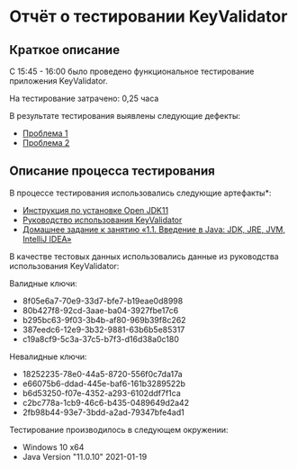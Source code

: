 ﻿# Отчёт о тестировании KeyValidator

## Краткое описание

C 15:45 - 16:00 было проведено функциональное тестирование приложения KeyValidator.

На тестирование затрачено: 0,25 часа

В результате тестирования выявлены следующие дефекты:
* [Проблема 1](https://github.com/LidiiaBogdanova/javahomework1-1/issues/1)
* [Проблема 2](https://github.com/LidiiaBogdanova/javahomework1-1/issues/3)

## Описание процесса тестирования

В процессе тестирования использовались следующие артефакты*:
* [Инструкция по установке Open JDK11](https://github.com/netology-code/javaqa-homeworks/blob/master/intro/openjdk11-manual.md)
* [Руководство использования KeyValidator](https://github.com/netology-code/javaqa-homeworks/blob/master/intro/user-manual.md)
* [Домашнее задание к занятию «1.1. Введение в Java: JDK, JRE, JVM, IntelliJ IDEA»]( https://github.com/netology-code/javaqa-homeworks/tree/master/intro)

В качестве тестовых данных использовались данные из руководства использования KeyValidator:

Валидные ключи:
* 8f05e6a7-70e9-33d7-bfe7-b19eae0d8998
* 80b427f8-92cd-3aae-ba04-3927fbe17c6
* b295bc63-9f03-3b4b-af80-969b39f8c262
* 387eedc6-12e9-3b32-9881-63b6b5e85317
* c19a8cf9-5c3a-37c5-b7f3-d16d38a0c180

Невалидные ключи:
* 18252235-78e0-44a5-8720-556f0c7da17a
* e66075b6-ddad-445e-baf6-161b3289522b
* b6d53250-f07e-4352-a293-6102ddf7f1ca
* c2bc778a-1cb9-46c6-b435-0489649d2a42
* 2fb98b44-93e7-3bdd-a2ad-79347bfe4ad1

Тестирование производилось в следующем окружении:
*  Windows 10 x64
* Java Version "11.0.10" 2021-01-19
